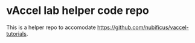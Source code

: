 # vAccel lab helper code repo

This is a helper repo to accomodate
https://github.com/nubificus/vaccel-tutorials.
